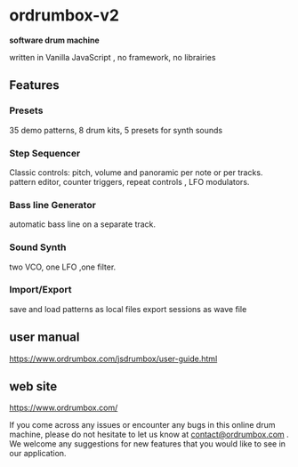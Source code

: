 # ordrumbox-v2

**software drum machine**

written in Vanilla JavaScript , no framework, no librairies

## Features

### Presets
 35 demo patterns, 8 drum kits, 5 presets for synth sounds
                
###  Step Sequencer
Classic controls: pitch, volume and panoramic per note or per tracks.
pattern editor, counter triggers, repeat controls , LFO modulators.

### Bass line Generator
automatic bass line on a separate track.

### Sound Synth
 two VCO, one LFO ,one filter.

### Import/Export
save and load patterns as local files 
export sessions as wave file

## user manual
https://www.ordrumbox.com/jsdrumbox/user-guide.html

## web site
https://www.ordrumbox.com/

If you come across any issues or encounter any bugs in this online drum machine, please do not hesitate to let us know at contact@ordrumbox.com . We welcome any suggestions for new features that you would like to see in our application.
                
